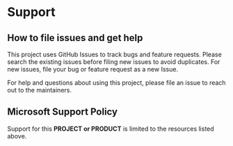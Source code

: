 # Support

## How to file issues and get help  

This project uses GitHub Issues to track bugs and feature requests. Please search the existing 
issues before filing new issues to avoid duplicates.  For new issues, file your bug or 
feature request as a new Issue.

For help and questions about using this project, please file an issue to reach out to the maintainers.

## Microsoft Support Policy  

Support for this **PROJECT or PRODUCT** is limited to the resources listed above.
